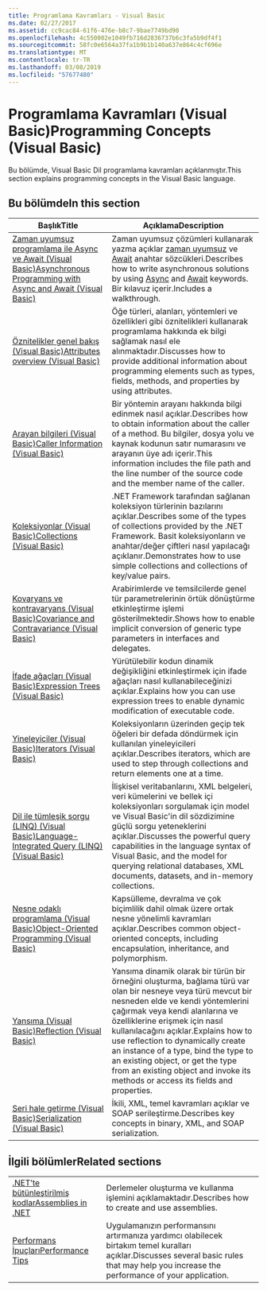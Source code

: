 ```yaml
---
title: Programlama Kavramları - Visual Basic
ms.date: 02/27/2017
ms.assetid: cc9cac84-61f6-476e-b8c7-9bae7749bd90
ms.openlocfilehash: 4c550002e1049fb716d2836737b6c3fa5b9df4f1
ms.sourcegitcommit: 58fc0e6564a37fa1b9b1b140a637e864c4cf696e
ms.translationtype: MT
ms.contentlocale: tr-TR
ms.lasthandoff: 03/08/2019
ms.locfileid: "57677480"
---
```

# <a name="programming-concepts-visual-basic"></a><span data-ttu-id="3d3fc-102">Programlama Kavramları (Visual Basic)</span><span class="sxs-lookup"><span data-stu-id="3d3fc-102">Programming Concepts (Visual Basic)</span></span>

<span data-ttu-id="3d3fc-103">Bu bölümde, Visual Basic Dil programlama kavramları açıklanmıştır.</span><span class="sxs-lookup"><span data-stu-id="3d3fc-103">This section explains programming concepts in the Visual Basic language.</span></span>

## <a name="in-this-section"></a><span data-ttu-id="3d3fc-104">Bu bölümde</span><span class="sxs-lookup"><span data-stu-id="3d3fc-104">In this section</span></span>

|<span data-ttu-id="3d3fc-105">Başlık</span><span class="sxs-lookup"><span data-stu-id="3d3fc-105">Title</span></span>|<span data-ttu-id="3d3fc-106">Açıklama</span><span class="sxs-lookup"><span data-stu-id="3d3fc-106">Description</span></span>|
|-----------|-----------------|
|[<span data-ttu-id="3d3fc-107">Zaman uyumsuz programlama ile Async ve Await (Visual Basic)</span><span class="sxs-lookup"><span data-stu-id="3d3fc-107">Asynchronous Programming with Async and Await (Visual Basic)</span></span>](../../../visual-basic/programming-guide/concepts/async/index.md)|<span data-ttu-id="3d3fc-108">Zaman uyumsuz çözümleri kullanarak yazma açıklar [zaman uyumsuz](../../../visual-basic/language-reference/modifiers/async.md) ve [Await](../../../visual-basic/language-reference/operators/await-operator.md) anahtar sözcükleri.</span><span class="sxs-lookup"><span data-stu-id="3d3fc-108">Describes how to write asynchronous solutions by using [Async](../../../visual-basic/language-reference/modifiers/async.md) and [Await](../../../visual-basic/language-reference/operators/await-operator.md) keywords.</span></span> <span data-ttu-id="3d3fc-109">Bir kılavuz içerir.</span><span class="sxs-lookup"><span data-stu-id="3d3fc-109">Includes a walkthrough.</span></span>|
|[<span data-ttu-id="3d3fc-110">Öznitelikler genel bakış (Visual Basic)</span><span class="sxs-lookup"><span data-stu-id="3d3fc-110">Attributes overview (Visual Basic)</span></span>](../../../visual-basic/programming-guide/concepts/attributes/index.md)|<span data-ttu-id="3d3fc-111">Öğe türleri, alanları, yöntemleri ve özellikleri gibi öznitelikleri kullanarak programlama hakkında ek bilgi sağlamak nasıl ele alınmaktadır.</span><span class="sxs-lookup"><span data-stu-id="3d3fc-111">Discusses how to provide additional information about programming elements such as types, fields, methods, and properties by using attributes.</span></span>|
|[<span data-ttu-id="3d3fc-112">Arayan bilgileri (Visual Basic)</span><span class="sxs-lookup"><span data-stu-id="3d3fc-112">Caller Information (Visual Basic)</span></span>](../../../visual-basic/programming-guide/concepts/caller-information.md)|<span data-ttu-id="3d3fc-113">Bir yöntemin arayanı hakkında bilgi edinmek nasıl açıklar.</span><span class="sxs-lookup"><span data-stu-id="3d3fc-113">Describes how to obtain information about the caller of a method.</span></span> <span data-ttu-id="3d3fc-114">Bu bilgiler, dosya yolu ve kaynak kodunun satır numarasını ve arayanın üye adı içerir.</span><span class="sxs-lookup"><span data-stu-id="3d3fc-114">This information includes the file path and the line number of the source code and the member name of the caller.</span></span>|
|[<span data-ttu-id="3d3fc-115">Koleksiyonlar (Visual Basic)</span><span class="sxs-lookup"><span data-stu-id="3d3fc-115">Collections (Visual Basic)</span></span>](../../../visual-basic/programming-guide/concepts/collections.md)|<span data-ttu-id="3d3fc-116">.NET Framework tarafından sağlanan koleksiyon türlerinin bazılarını açıklar.</span><span class="sxs-lookup"><span data-stu-id="3d3fc-116">Describes some of the types of collections provided by the .NET Framework.</span></span> <span data-ttu-id="3d3fc-117">Basit koleksiyonların ve anahtar/değer çiftleri nasıl yapılacağı açıklanır.</span><span class="sxs-lookup"><span data-stu-id="3d3fc-117">Demonstrates how to use simple collections and collections of key/value pairs.</span></span>|
|[<span data-ttu-id="3d3fc-118">Kovaryans ve kontravaryans (Visual Basic)</span><span class="sxs-lookup"><span data-stu-id="3d3fc-118">Covariance and Contravariance (Visual Basic)</span></span>](../../../visual-basic/programming-guide/concepts/covariance-contravariance/index.md)|<span data-ttu-id="3d3fc-119">Arabirimlerde ve temsilcilerde genel tür parametrelerinin örtük dönüştürme etkinleştirme işlemi gösterilmektedir.</span><span class="sxs-lookup"><span data-stu-id="3d3fc-119">Shows how to enable implicit conversion of generic type parameters in interfaces and delegates.</span></span>|
|[<span data-ttu-id="3d3fc-120">İfade ağaçları (Visual Basic)</span><span class="sxs-lookup"><span data-stu-id="3d3fc-120">Expression Trees (Visual Basic)</span></span>](../../../visual-basic/programming-guide/concepts/expression-trees/index.md)|<span data-ttu-id="3d3fc-121">Yürütülebilir kodun dinamik değişikliğini etkinleştirmek için ifade ağaçları nasıl kullanabileceğinizi açıklar.</span><span class="sxs-lookup"><span data-stu-id="3d3fc-121">Explains how you can use expression trees to enable dynamic modification of executable code.</span></span>|
|[<span data-ttu-id="3d3fc-122">Yineleyiciler (Visual Basic)</span><span class="sxs-lookup"><span data-stu-id="3d3fc-122">Iterators (Visual Basic)</span></span>](../../../visual-basic/programming-guide/concepts/iterators.md)|<span data-ttu-id="3d3fc-123">Koleksiyonların üzerinden geçip tek öğeleri bir defada döndürmek için kullanılan yineleyicileri açıklar.</span><span class="sxs-lookup"><span data-stu-id="3d3fc-123">Describes iterators, which are used to step through collections and return elements one at a time.</span></span>|
|[<span data-ttu-id="3d3fc-124">Dil ile tümleşik sorgu (LINQ) (Visual Basic)</span><span class="sxs-lookup"><span data-stu-id="3d3fc-124">Language-Integrated Query (LINQ) (Visual Basic)</span></span>](../../../visual-basic/programming-guide/concepts/linq/index.md)|<span data-ttu-id="3d3fc-125">İlişkisel veritabanlarını, XML belgeleri, veri kümelerini ve bellek içi koleksiyonları sorgulamak için model ve Visual Basic'in dil sözdizimine güçlü sorgu yeteneklerini açıklar.</span><span class="sxs-lookup"><span data-stu-id="3d3fc-125">Discusses the powerful query capabilities in the language syntax of Visual Basic, and the model for querying relational databases, XML documents, datasets, and in-memory collections.</span></span>|
|[<span data-ttu-id="3d3fc-126">Nesne odaklı programlama (Visual Basic)</span><span class="sxs-lookup"><span data-stu-id="3d3fc-126">Object-Oriented Programming (Visual Basic)</span></span>](../../../visual-basic/programming-guide/concepts/object-oriented-programming.md)|<span data-ttu-id="3d3fc-127">Kapsülleme, devralma ve çok biçimlilik dahil olmak üzere ortak nesne yönelimli kavramları açıklar.</span><span class="sxs-lookup"><span data-stu-id="3d3fc-127">Describes common object-oriented concepts, including encapsulation, inheritance, and polymorphism.</span></span>|
|[<span data-ttu-id="3d3fc-128">Yansıma (Visual Basic)</span><span class="sxs-lookup"><span data-stu-id="3d3fc-128">Reflection (Visual Basic)</span></span>](../../../visual-basic/programming-guide/concepts/reflection.md)|<span data-ttu-id="3d3fc-129">Yansıma dinamik olarak bir türün bir örneğini oluşturma, bağlama türü var olan bir nesneye veya türü mevcut bir nesneden elde ve kendi yöntemlerini çağırmak veya kendi alanlarına ve özelliklerine erişmek için nasıl kullanılacağını açıklar.</span><span class="sxs-lookup"><span data-stu-id="3d3fc-129">Explains how to use reflection to dynamically create an instance of a type, bind the type to an existing object, or get the type from an existing object and invoke its methods or access its fields and properties.</span></span>|
|[<span data-ttu-id="3d3fc-130">Seri hale getirme (Visual Basic)</span><span class="sxs-lookup"><span data-stu-id="3d3fc-130">Serialization (Visual Basic)</span></span>](../../../visual-basic/programming-guide/concepts/serialization/index.md)|<span data-ttu-id="3d3fc-131">İkili, XML, temel kavramları açıklar ve SOAP serileştirme.</span><span class="sxs-lookup"><span data-stu-id="3d3fc-131">Describes key concepts in binary, XML, and SOAP serialization.</span></span>|

## <a name="related-sections"></a><span data-ttu-id="3d3fc-132">İlgili bölümler</span><span class="sxs-lookup"><span data-stu-id="3d3fc-132">Related sections</span></span>

|||
|---|---|
|[<span data-ttu-id="3d3fc-133">.NET’te bütünleştirilmiş kodlar</span><span class="sxs-lookup"><span data-stu-id="3d3fc-133">Assemblies in .NET</span></span>](../../../standard/assembly/index.md)|<span data-ttu-id="3d3fc-134">Derlemeler oluşturma ve kullanma işlemini açıklamaktadır.</span><span class="sxs-lookup"><span data-stu-id="3d3fc-134">Describes how to create and use assemblies.</span></span>|
|[<span data-ttu-id="3d3fc-135">Performans İpuçları</span><span class="sxs-lookup"><span data-stu-id="3d3fc-135">Performance Tips</span></span>](../../../framework/performance/performance-tips.md) | <span data-ttu-id="3d3fc-136">Uygulamanızın performansını artırmanıza yardımcı olabilecek birtakım temel kuralları açıklar.</span><span class="sxs-lookup"><span data-stu-id="3d3fc-136">Discusses several basic rules that may help you increase the performance of your application.</span></span>|
